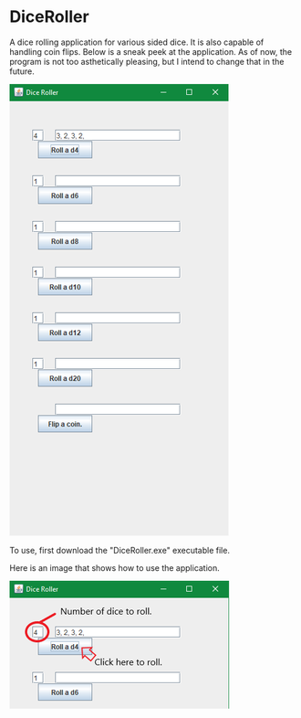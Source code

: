 # DiceRoller
A dice rolling application for various sided dice. It is also capable of handling coin flips. Below is a sneak peek at the application.
As of now, the program is not too asthetically pleasing, but I intend to change that in the future.

![alt text](https://github.com/sidneyhenderson8988/DiceRoller/blob/main/dicefullsnip.PNG?raw=true)

To use, first download the "DiceRoller.exe" executable file.

Here is an image that shows how to use the application.

![alt text](https://github.com/sidneyhenderson8988/DiceRoller/blob/main/tutorialSnip.png?raw=true)
